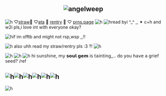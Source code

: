 ## <p align="center"> <img src="https://komarev.com/ghpvc/?username=angelweep&label=　　herrscherofhuman　🌸　　　&color=fae8ed&style=flat" alt="angelweep" />


![h](https://files.catbox.moe/qjyved.jpg)
♡[straw](https://foretnoir.straw.page)🍩
♡[ata](https://elysianrealmego.atabook.org/)
🧁
[rentry](https://rentry.co/foretnoir)
🍰
♡ [prns.page](https://en.pronouns.page/@foretnoir_)
![h](https://files.catbox.moe/dtv0vh.jpg)
![h](https://files.catbox.moe/q8fv3y.GIF)read byi ^_^ ,, ✦ c+h and w2i pls,i love int with everyone okay?



![h](https://files.catbox.moe/q8fv3y.GIF)if im offtb and might not rsp,wsp ,,!!


![h](https://files.catbox.moe/q8fv3y.GIF)
also uhh read my straw/rentry pls :3 ?!
![h](https://files.catbox.moe/nmscuu.jpg)

![h](https://files.catbox.moe/0twenb.png)
![h](https://files.catbox.moe/hujbw0.png)
![h](https://files.catbox.moe/hltcu3.gif) 𝗁𝗂 𝗌𝗎𝗇𝗌𝗁𝗂𝗇𝖾, 𝗆𝗒 𝘀𝗼𝘂𝗹 𝗴𝗲𝗺 𝗂𝗌 𝗍𝖺𝗂𝗇𝗍𝗂𝗇𝗀,,.. 𝖽𝗈 𝗒𝗈𝗎 𝗁𝖺𝗏𝖾 𝖺 𝗀𝗋𝗂𝖾𝖿 𝗌𝖾𝖾𝖽? /ref 
## ![h](https://files.catbox.moe/arrej7.png)![h](https://files.catbox.moe/wgpzdg.png)![h](https://files.catbox.moe/jdfsns.png)![h](https://files.catbox.moe/y6ctf9.png)![h](https://files.catbox.moe/38tbhj.png)![h](https://files.catbox.moe/txys7z.png)
![h](https://files.catbox.moe/sqhbt4.jpg)
